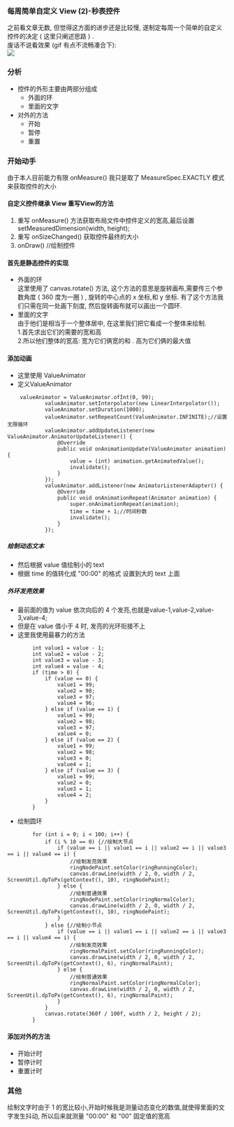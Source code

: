 ### 每周简单自定义 View (2)-秒表控件

之前看文章无数, 但觉得这方面的进步还是比较慢, 
遂制定每周一个简单的自定义控件的决定 ( 这里只阐述思路 ) .   
废话不说看效果 (gif 有点不流畅凑合下):  
![](http://i.imgur.com/9GvJgd5.gif)   

<!-- more -->
### 分析
-	控件的外形主要由两部分组成
	-	外面的环
	-	里面的文字
-	对外的方法
	-	开始
	-	暂停
	-	重置

### 开始动手
由于本人目前能力有限 onMeasure() 我只是取了 MeasureSpec.EXACTLY 模式来获取控件的大小

#### 自定义控件继承 View 重写View的方法
1. 重写 onMeasure() 方法获取布局文件中控件定义的宽高,最后设置setMeasuredDimension(width, height);
2. 重写 onSizeChanged() 获取控件最终的大小
3. onDraw()	//绘制控件

#### 首先是静态控件的实现
-	外面的环  
这里使用了 canvas.rotate() 方法, 这个方法的意思是旋转画布,需要传三个参数角度 ( 360 度为一圈 ) , 旋转的中心点的 x 坐标,和 y 坐标. 有了这个方法我们只需在同一处画下刻度, 然后旋转画布就可以画出一个圆环.  
-	里面的文字  
由于他们是相当于一个整体居中, 在这里我们把它看成一个整体来绘制.  
1.首先求出它们的需要的宽和高  
2.所以他们整体的宽高: 宽为它们俩宽的和 . 高为它们俩的最大值

#### 添加动画
-	这里使用 ValueAnimator 
-	定义ValueAnimator
```
	valueAnimator = ValueAnimator.ofInt(0, 99);
            valueAnimator.setInterpolator(new LinearInterpolator());
            valueAnimator.setDuration(1000);
            valueAnimator.setRepeatCount(ValueAnimator.INFINITE);//设置无限循环
            valueAnimator.addUpdateListener(new ValueAnimator.AnimatorUpdateListener() {
                @Override
                public void onAnimationUpdate(ValueAnimator animation) {
                    value = (int) animation.getAnimatedValue();
                    invalidate();
                }
            });
            valueAnimator.addListener(new AnimatorListenerAdapter() {
                @Override
                public void onAnimationRepeat(Animator animation) {
                    super.onAnimationRepeat(animation);
                    time = time + 1;//时间秒数
                    invalidate();
                }
            });
```

##### 绘制动态文本
-	然后根据 value 值绘制小的 text
-	根据 time 的值转化成 "00:00" 的格式 设置到大的 text 上面

##### 外环发亮效果
-	最前面的值为 value 依次向后的 4 个发亮,也就是value-1,value-2,value-3,value-4;
-	但是在 value 值小于 4 时, 发亮的光环衔接不上
-	这里我使用最暴力的方法
```
        int value1 = value - 1;
        int value2 = value - 2;
        int value3 = value - 3;
        int value4 = value - 4;
        if (time > 0) {
            if (value == 0) {
                value1 = 99;
                value2 = 98;
                value3 = 97;
                value4 = 96;
            } else if (value == 1) {
                value1 = 99;
                value2 = 98;
                value3 = 97;
                value4 = 0;
            } else if (value == 2) {
                value1 = 99;
                value2 = 98;
                value3 = 0;
                value4 = 1;
            } else if (value == 3) {
                value1 = 99;
                value2 = 0;
                value3 = 1;
                value4 = 2;
            }
        }
```
-	绘制圆环
```
        for (int i = 0; i < 100; i++) {
            if (i % 10 == 0) {//绘制大节点
                if (value == i || value1 == i || value2 == i || value3 == i || value4 == i) {
					//绘制发亮效果
                    ringNodePaint.setColor(ringRunningColor);
                    canvas.drawLine(width / 2, 0, width / 2, ScreenUtil.dpToPx(getContext(), 10), ringNodePaint);
                } else {
					//绘制普通效果
                    ringNodePaint.setColor(ringNormalColor);
                    canvas.drawLine(width / 2, 0, width / 2, ScreenUtil.dpToPx(getContext(), 10), ringNodePaint);
                }
            } else {//绘制小节点
                if (value == i || value1 == i || value2 == i || value3 == i || value4 == i) {
					//绘制发亮效果
                    ringNormalPaint.setColor(ringRunningColor);
                    canvas.drawLine(width / 2, 0, width / 2, ScreenUtil.dpToPx(getContext(), 6), ringNormalPaint);
                } else {
					//绘制普通效果
                    ringNormalPaint.setColor(ringNormalColor);
                    canvas.drawLine(width / 2, 0, width / 2, ScreenUtil.dpToPx(getContext(), 6), ringNormalPaint);
                }
            }
            canvas.rotate(360f / 100f, width / 2, height / 2);
        }
```
#### 添加对外的方法
-	开始计时
-	暂停计时
-	重置计时
### 其他

绘制文字时由于 1 的宽比较小,开始时候我是测量动态变化的数值,就使得里面的文字发生抖动, 所以后来就测量 "00:00" 和 "00" 固定值的宽高  

